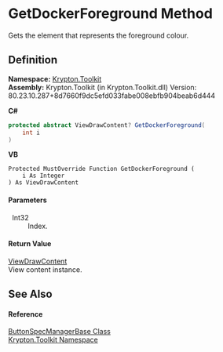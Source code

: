 # GetDockerForeground Method


Gets the element that represents the foreground colour.



## Definition
**Namespace:** <a href="79d2eac2-21f4-54ff-7552-b20c33c30600.md">Krypton.Toolkit</a>  
**Assembly:** Krypton.Toolkit (in Krypton.Toolkit.dll) Version: 80.23.10.287+8d7660f9dc5efd033fabe008ebfb904beab6d444

**C#**
``` C#
protected abstract ViewDrawContent? GetDockerForeground(
	int i
)
```
**VB**
``` VB
Protected MustOverride Function GetDockerForeground ( 
	i As Integer
) As ViewDrawContent
```



#### Parameters
<dl><dt>  Int32</dt><dd>Index.</dd></dl>

#### Return Value
<a href="295b6d58-8430-473c-df05-9ab6f30975ab.md">ViewDrawContent</a>  
View content instance.

## See Also


#### Reference
<a href="144ff6cf-1b90-8f91-5d2f-e5ae803559b0.md">ButtonSpecManagerBase Class</a>  
<a href="79d2eac2-21f4-54ff-7552-b20c33c30600.md">Krypton.Toolkit Namespace</a>  
